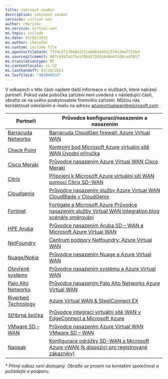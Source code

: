 ```yaml
---
title: zahrnout soubor
description: zahrnout soubor
services: virtual-wan
author: cherylmc
ms.service: virtual-wan
ms.topic: include
ms.date: 03/03/2021
ms.author: cherylmc
ms.custom: include file
ms.openlocfilehash: 7374c2727048e323ce0483dd42c574134e7315bd
ms.sourcegitcommit: 867cb1b7a1f3a1f0b427282c648d411d0ca4f81f
ms.translationtype: MT
ms.contentlocale: cs-CZ
ms.lasthandoff: 03/20/2021
ms.locfileid: "102040532"
---
```

V odkazech v této části najdete další informace o službách, které nabízejí partneři. Pokud vaše pobočka zařízení není uvedená v následující části, obraťte se na svého poskytovatele firemního zařízení. Můžou nás kontaktovat odesláním e-mailu na adresu azurevirtualwan@microsoft.com .

|Partneři|Průvodce konfigurací/nasazením a nasazením|
|---|---|
|[Barracuda Networks](https://www.barracuda.com/AzurevWAN)| [Barracuda CloudGen firewall: Azure Virtual WAN](https://campus.barracuda.com/doc/79463435/)|
| [Check Point](https://www.checkpoint.com/solutions/microsoft-azure-virtual-wan/) |[Kontrolní bod Microsoft Azure virtuální sítě WAN Úvodní příručka](https://sc1.checkpoint.com/documents/IaaS/WebAdminGuides/EN/CP_for_Microsoft_Azure_vWAN/Content/Topics/Introduction.htm?tocpath=Introduction%7C_____0)|
|[Cisco Meraki]( https://documentation.meraki.com/MX/Deployment_Guides/Cisco_Meraki_MX_Branch_to_Azure_Virtual_WAN_Deployment_Guide)|[Průvodce nasazením Azure Virtual WAN Cisco Meraki](https://documentation.meraki.com/MX/Deployment_Guides/Cisco_Meraki_MX_Branch_to_Azure_Virtual_WAN_Deployment_Guide)|
| [Citrix](https://www.citrix.com/global-partners/microsoft/sd-wan-for-azure-virtual-wan.html)| [Připojení k Microsoft Azure virtuální síti WAN pomocí Citrix SD-WAN](https://docs.citrix.com/en-us/citrix-sd-wan-center/11/azure-virtual-wan/configure-azure-virtual-wan.html#how-does-microsoft-azure-virtual-wan-work)|
| [Cloudgenix](https://www.cloudgenix.com/microsoft-azure/) |[Průvodce nasazením služby Azure Virtual WAN CloudBlade v CloudGenix](https://sd-wan.cloudgenix.com/Q319ConfigurationGuide_Registration.html)|
| [Fortinet](https://www.fortinet.com/azure-vwan) |[Fortigate a Microsoft Azure Průvodce nasazením služby Virtual WAN Integration](https://www.fortinet.com/content/dam/fortinet/assets/deployment-guides/dg-fortigate-azure-wan-integration.pdf),[blog scénáře směrování ](https://www.fortinet.com/blog/business-and-technology/fortinet-secure-sd-wan-enhances-azure-virtual-wan-integrations)|
|[HPE Aruba]( https://www.arubanetworks.com/microsoft-vwan/)|[Průvodce nasazením Aruba SD – WAN a Microsoft Azure Virtual WAN](https://www.arubanetworks.com/assets/tg/DG_Using-Aruba-SD-WAN-with-Microsoft-Azure-Virtual-WAN.pdf)|
| [NetFoundry](https://netfoundry.io/solutions/netfoundry-for-microsoft-azure-virtual-wan/)|[Centrum podpory Netfoundry: Azure Virtual WAN](https://support.netfoundry.io/hc/en-us/articles/360018137891-Introduction-to-Azure-Virtual-WAN-sites)|
|[Nuage/Nokia](https://www.nuagenetworks.net/our-partners/nuage-networks-virtualized-cloud-interconnect-for-azure/)|[Průvodce nasazením Nuage a Azure Virtual WAN](https://onestore.nokia.com/asset/210073)|
|[Otevřené systémy]( https://open-systems.com/solutions/microsoft-azure-virtual-wan)|[Průvodce nasazením systému a Azure Virtual WAN](https://open-systems.com/wp-content/uploads/2020/07/Azure-Virtual-WAN-UserGuide.pdf)|
|[Palo Alto Networks](https://researchcenter.paloaltonetworks.com/2018/09/azure-vwan-integration/) |[Průvodce nasazením Palo Alto Networks Azure Virtual WAN](https://github.com/PaloAltoNetworks/microsoft_azure_virtual_wan)|
|[Riverbed Technology](https://www.riverbed.com/go/steelconnect-azurewan.html)|[Azure Virtual WAN & SteelConnect EX](https://www.riverbed.com/partners/microsoft-azure-virtual-wan.html) |
|[Stříbrná špička]( https://www.silver-peak.com/silver-peak-expands-integration-with-microsoft-cloud-services)|[Průvodce integrací virtuální sítě WAN v EdgeConnect a Microsoft Azure](https://www.silver-peak.com/documentation/edgeconnect-and-azure-vwan-integration-guide)|
|[VMware SD – WAN]( https://wan.velocloud.com/rs/098-RBR-178/images/sdwan-654-connect-azure-vwan-so-0819.pdf)|[Průvodce nasazením Azure Virtual WAN VMware SD – WAN](https://kb.vmware.com/s/article/79000)|
| [Naopak](https://www.versa-networks.com/partners/microsoft-azure-virtual-WAN) | [Konfigurace odrážky SD-WAN a Microsoft Azure vWAN (k dispozici pro registrované zákazníky)](https://docs.versa-networks.com/Versa_Director/Versa_Director_Configuration/Integrate_Director_and_Azure_Virtual_WAN) |

*\* Přímý odkaz není dostupný. Obraťte se prosím na kontaktní společnost a požádejte o podporu.*
